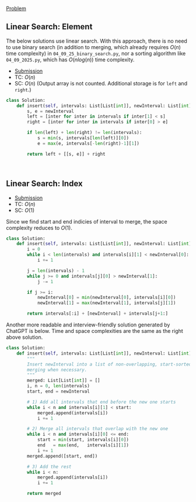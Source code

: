 [Problem](https://leetcode.com/problems/insert-interval/)

## Linear Search: Element
The below solutions use linear search. With this approach, there is no need to use binary search (in addition to merging, which already requires $O(n)$ time complexity) in `04_09_25_binary_search.py`, nor a sorting algorithm like `04_09_2025.py`, which has $O(n log(n))$ time complexity.

- [Submission](https://leetcode.com/problems/insert-interval/submissions/1226700284/)
- TC: $O(n)$
- SC: $O(n)$ (Output array is not counted. Additional storage is for `left` and `right`.)

```python
class Solution:
    def insert(self, intervals: List[List[int]], newInterval: List[int]) -> List[List[int]]:
        s, e = newInterval
        left = [inter for inter in intervals if inter[1] < s]
        right = [inter for inter in intervals if inter[0] > e]

        if len(left) + len(right) != len(intervals):
            s = min(s, intervals[len(left)][0])
            e = max(e, intervals[-len(right)-1][1])

        return left + [[s, e]] + right

```
<br>


## Linear Search: Index

- [Submission](https://leetcode.com/problems/insert-interval/submissions/1601968794/)
- TC: $O(n)$
- SC: $O(1)$

Since we find start and end indicies of interval to merge, the space complexity reduces to $O(1)$.


```python
class Solution:
    def insert(self, intervals: List[List[int]], newInterval: List[int]) -> List[List[int]]:
        i = 0
        while i < len(intervals) and intervals[i][1] < newInterval[0]:
            i += 1

        j = len(intervals) - 1
        while j >= 0 and intervals[j][0] > newInterval[1]:
            j -= 1

        if j >= i:
            newInterval[0] = min(newInterval[0], intervals[i][0])
            newInterval[1] = max(newInterval[1], intervals[j][1])

        return intervals[:i] + [newInterval] + intervals[j+1:]

```

Another more readable and interview-friendly solution generated by ChatGPT is below. Time and space complexities are the same as the right above solution.

```python
class Solution:
    def insert(self, intervals: List[List[int]], newInterval: List[int]) -> List[List[int]]:
        """
        Insert newInterval into a list of non-overlapping, start-sorted intervals,
        merging when necessary.
        """
        merged: List[List[int]] = []
        i, n = 0, len(intervals)
        start, end = newInterval

        # 1) Add all intervals that end before the new one starts
        while i < n and intervals[i][1] < start:
            merged.append(intervals[i])
            i += 1

        # 2) Merge all intervals that overlap with the new one
        while i < n and intervals[i][0] <= end:
            start = min(start, intervals[i][0])
            end   = max(end,   intervals[i][1])
            i += 1
        merged.append([start, end])

        # 3) Add the rest
        while i < n:
            merged.append(intervals[i])
            i += 1

        return merged

```